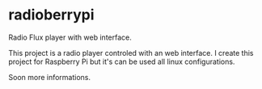 # radioberrypi
Radio Flux player with web interface.

This project is a radio player controled with an web interface.
I create this project for Raspberry Pi but it's can be used all linux configurations.

Soon more informations.
